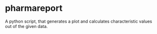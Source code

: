 pharmareport
============

A python script, that generates a plot and calculates characteristic values out of the given data.
